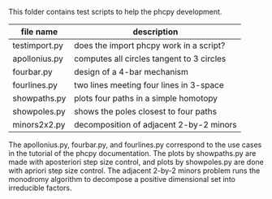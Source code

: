 This folder contains test scripts to help the phcpy development.

| file name      |              description                   |
|----------------|--------------------------------------------|
| testimport.py  | does the import phcpy work in a script?    |
| apollonius.py  | computes all circles tangent to 3 circles  |
| fourbar.py     | design of a 4-bar mechanism                |
| fourlines.py   | two lines meeting four lines in 3-space    |
| showpaths.py   | plots four paths in a simple homotopy      |
| showpoles.py   | shows the poles closest to four paths      |
| minors2x2.py   | decomposition of adjacent 2-by-2 minors    |

The apollonius.py, fourbar.py, and fourlines.py correspond to
the use cases in the tutorial of the phcpy documentation.
The plots by showpaths.py are made with aposteriori step size control,
and plots by showpoles.py are done with apriori step size control.
The adjacent 2-by-2 minors problem runs the monodromy algorithm
to decompose a positive dimensional set into irreducible factors.
